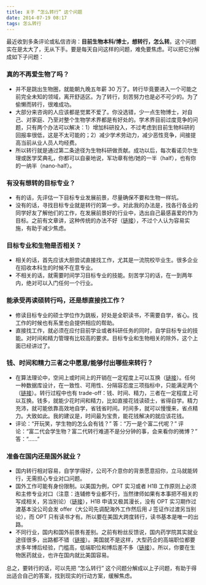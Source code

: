 ```yaml
---
title: 关于 “怎么转行” 这个问题
date: 2014-07-19 08:17
tags: 怎么转行
---
```


最近收到多条评论或私信咨询：**目前生物本科/博士，想转行，怎么转**。这个问题实在是太大了，无从下手。要是每天自问这样的问题，难免要焦虑。可以把它分解成如下子问题：

### 真的不再爱生物了吗？
- 并不是跳出生物圈，就能朝九晚五年薪 30 万了。转行毕竟要进入一个可能之前完全未知的领域，离开舒适区。为了转行，刻苦努力也是必不可少的。为了偷懒而转行，很难成功。
- 大部分来咨询的人应该都是觉累不爱了。你没选错，少一点生物博士，对自己、对家庭、乃至对整个生物学术界都是有好处的。学术界目前过度竞争的问题，只有两个办法可以解决：1）增加科研投入，不过考虑到目前生物科研的回报率很低，这是不太可能的；2）减少学术劳动力，减少恶性竞争，间接提高当前从业人员人均经费。
- 所以转行就是通过第二条途径为生物科研做贡献。成功以后，每次看诺贝尔生理或医学奖典礼，你都可以自豪地说，军功章有他/她的一半（half），也有你的一纳半（nano-half）。

### 有没有想转的目标专业？
- 有的话，先评估一下目标专业发展前景，尽量确保不要和生物一样坑。
- 没有的话，寻找目标专业就是转行的第一步。对此我的办法是，找各行各业的同学好友了解他们的工作，在发展前景好的行业中，选出自己最感喜爱的作为目标。之前有文章讲，这种传统的办法不好（[链接](http://www.weibo.com/3718728213/BdzeRbmi4)），不过个人认为容易实施，有助于减少焦虑。

### 目标专业和生物是否相关？
- 相关的话，首先应该大胆尝试直接找工作，尤其是一流院校毕业生。很多企业在招收本科生的时候不在意专业。
- 不相关的话，就需要时间学习目标专业的技能。刻苦学习的话，在一到两年内，绝对可以入门任何一个行业。

### 能承受再读硕转行吗，还是想直接找工作？
- 修读目标专业的硕士学位作为跳板，好处是全职读书，不需要自学，省心。找工作的时候也有系里也会提供相应的帮助。
- 直接找工作，就必须在应付目前学业或者科研任务的同时，自学目标专业的技能。对时间和精力管理有比较高的要求。目标专业和生物相关的除外，这个上面已经讲过了。

### 钱、时间和精力三者之中愿意/能够付出哪些来转行？
- 在算法理论中，空间上或时间上的开销在一定程度上可以互换（[链接](http://en.wikipedia.org/wiki/Space%E2%80%93time_tradeoff)）。任何一种数据库设计，在一致性、可用性、分隔容忍度三项指标中，只能满足两个（[链接](http://en.wikipedia.org/wiki/CAP_theorem)）。转行过程中也有 trade-off：钱、时间、精力，三者在一定程度上可以互换。钱多，就能少花时间和精力，比如直接花钱读硕士，省得自学。精力充沛，就可能依靠高效地自学，省钱省时间。时间多，就可以慢慢来，省点精力。大致如此。我的建议是，时间最为宝贵，能花钱解决的就应该花钱。
- 评论：“开玩笑，学生物的怎么会有钱？” 答：“万一是个富二代呢？” 评论：“富二代会学生物？富二代转行难道不是分分钟的事，会来看你的微博？” 答：“……”

### 准备在国内还是国外就业？
- 国内转行相对容易，自学学得好，公司不介意你的背景愿意招你，立马就能转行，无需担心专业对口问题。
- 国外工作可能有身份限制。以美国为例，OPT 实习或者 H1B 工作原则上必须和主修专业对口（注意：连辅修专业都不行，当然律师如果有本事把不相关的写成相关，另当别论）（[链接](http://www.weibo.com/3718728213/BdOB0yXNq)），H1B 申请又极其漫长，没有 OPT 实习期作过渡基本没公司会发 offer（大公司先调配海外工作然后用 J 签证作过渡另当别论），而 OPT 只有读书才有。所以要在美国大跨度转行，读书基本是唯一的出路。
- 不同行业，国内和国外前景有差别。之前有粉丝反馈说，国内药学院其实就业途径很多，出路都不错（[链接](http://www.weibo.com/3718728213/B53zrCFyG)）。美国就不是这样，大型药企的高端职位都要求多年博后经验，门槛高，低端职位和博后差不多（[链接](http://www.weibo.com/3718728213/B1L80gkqc)）。所以，你要在生物医药就业，也许在国内就比美国容易。

总之，要转行的话，可以先把 “怎么转行” 这个问题分解成以上子问题，有助于得出适合自己的答案，找到现实的行动方案，缓解焦虑。
